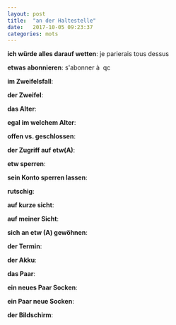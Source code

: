 ```yaml
---
layout: post
title:  "an der Haltestelle"
date:   2017-10-05 09:23:37
categories: mots
---
```


**ich würde alles darauf wetten**: je parierais tous dessus

**etwas abonnieren**: s'abonner à  qc

**im Zweifelsfall**: 

**der Zweifel**:

**das Alter**:

**egal im welchem Alter**:

**offen vs. geschlossen**: 

**der Zugriff auf etw(A)**:

**etw sperren**:

**sein Konto sperren lassen**:

**rutschig**:

**auf kurze sicht**:

**auf meiner Sicht**:

**sich an etw (A) gewöhnen**:

**der Termin**:

**der Akku**:

**das Paar**:

**ein neues Paar Socken**:

**ein Paar neue Socken**:

**der Bildschirm**: 
